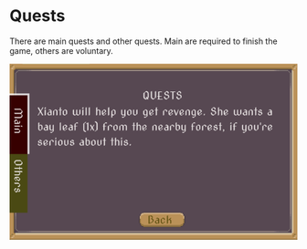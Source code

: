 # Quests

There are main quests and other quests. Main are required to finish the game, others are voluntary.

![Quests](../assets/quests.png)